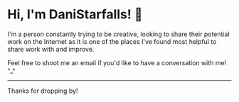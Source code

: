 # Hi, I'm DaniStarfalls! 💫
I'm a person constantly trying to be creative, looking to share their potential work on the Internet as it is one of the places I've found most helpful to share work with and improve.

Feel free to shoot me an email if you'd like to have a conversation with me! ^_^

---

Thanks for dropping by!
